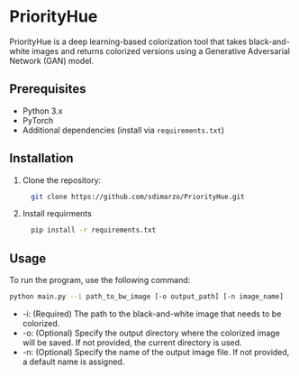 # PriorityHue

PriorityHue is a deep learning-based colorization tool that takes black-and-white images and returns colorized versions using a Generative Adversarial Network (GAN) model.

## Prerequisites

- Python 3.x
- PyTorch
- Additional dependencies (install via `requirements.txt`)

## Installation

1. Clone the repository:
   ```bash
     git clone https://github.com/sdimarzo/PriorityHue.git
   ```
2. Install requirments
   ``` bash
     pip install -r requirements.txt
   ```
## Usage

To run the program, use the following command:

```bash
python main.py --i path_to_bw_image [-o output_path] [-n image_name]
```
- -i: (Required) The path to the black-and-white image that needs to be colorized.
- -o: (Optional) Specify the output directory where the colorized image will be saved. If not provided, the current directory is used.
- -n: (Optional) Specify the name of the output image file. If not provided, a default name is assigned.
